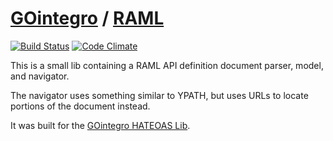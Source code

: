 # [GOintegro](http://www.gointegro.com/en/) / [RAML](http://raml.org/)

[![Build Status](https://travis-ci.org/skqr/raml.svg?branch=master)](https://travis-ci.org/skqr/raml) [![Code Climate](https://codeclimate.com/github/skqr/raml/badges/gpa.svg)](https://codeclimate.com/github/skqr/raml)

This is a small lib containing a RAML API definition document parser, model, and navigator.

The navigator uses something similar to YPATH, but uses URLs to locate portions of the document instead.

It was built for the [GOintegro HATEOAS Lib](https://github.com/skqr/hateoas).
